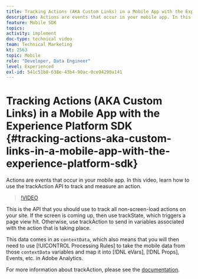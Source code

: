 ```yaml
---
title: Tracking Actions (AKA Custom Links) in a Mobile App with the Experience Platform SDK
description: Actions are events that occur in your mobile app. In this video, learn how to use the trackAction API to track and measure an action. 
feature: Mobile SDK
topics: 
activity: implement
doc-type: technical video
team: Technical Marketing
kt: 2563
topic: Mobile
role: "Developer, Data Engineer"
level: Experienced
exl-id: 541c51b8-638e-43b4-90ac-0ce94290a141
---
```

# Tracking Actions (AKA Custom Links) in a Mobile App with the Experience Platform SDK {#tracking-actions-aka-custom-links-in-a-mobile-app-with-the-experience-platform-sdk}

Actions are events that occur in your mobile app. In this video, learn how to use the trackAction API to track and measure an action.

>[!VIDEO](https://video.tv.adobe.com/v/26268/?quality=12)

This is the API that you should use to track all non-screen-load actions on your site. If the screen is coming up, then use trackState, which triggers a page view hit. Otherwise, use trackAction to send in variables associated with the action that is taking place.

This data comes in as `contextData`, which also means that you will then need to use [!UICONTROL Processing Rules] to take the mobile data from those `contextData` variables and map it into [!DNL eVars], [!DNL Props], Events, etc. in Adobe Analytics.

For more information about trackAction, please see the [documentation](https://aep-sdks.gitbook.io/docs/using-mobile-extensions/mobile-core/configuration-reference/mobile-core-api-reference).
